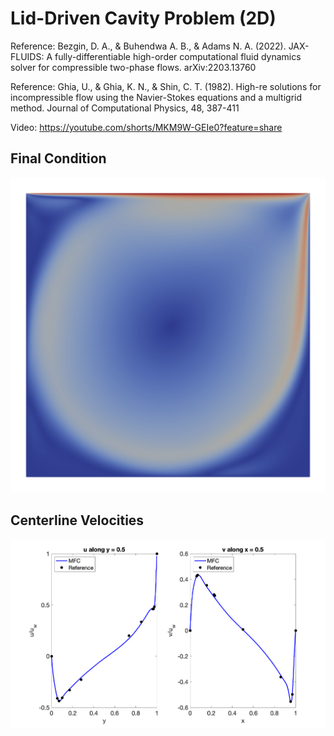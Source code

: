 # Lid-Driven Cavity Problem (2D)

Reference: Bezgin, D. A., & Buhendwa A. B., & Adams N. A. (2022). JAX-FLUIDS: A fully-differentiable high-order computational fluid dynamics solver for compressible two-phase flows. arXiv:2203.13760

Reference: Ghia, U., & Ghia, K. N., & Shin, C. T. (1982). High-re solutions for incompressible flow
using the Navier-Stokes equations and a multigrid method. Journal of Computational Physics, 48, 387-411

Video: https://youtube.com/shorts/MKM9W-GEIe0?feature=share

## Final Condition

![Final Condition](final_condition.png)

## Centerline Velocities

![Centerline Velocities](centerline_velocities.png)
